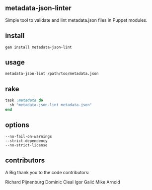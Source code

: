metadata-json-linter
--------------------

Simple tool to validate and lint metadata.json files in Puppet modules.



install
-------

```shell
gem install metadata-json-lint
```



usage
-----

```shell
metadata-json-lint /path/too/metadata.json
```



rake
----


```ruby
task :metadata do
  sh "metadata-json-lint metadata.json"
end
```



options
-------


```
--no-fail-on-warnings
--strict-dependency
--no-strict-license
```



contributors
------------

A Big thank you to the code contributors:

Richard Pijnenburg
Dominic Cleal
Igor Galić
Mike Arnold





